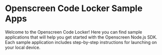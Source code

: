 # Openscreen Code Locker Sample Apps

Welcome to the Openscreen Code Locker! Here you can find sample applications that will help you get started with the Openscreen Node.js SDK. Each sample application includes step-by-step instructions for launching on your local device. 
